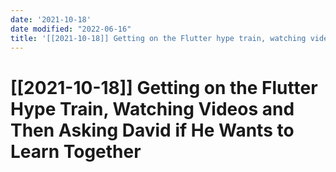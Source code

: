 ```yaml
---
date: '2021-10-18'
date modified: "2022-06-16"
title: '[[2021-10-18]] Getting on the Flutter hype train, watching videos and then asking David if he wants to learn together'
---
```


# [[2021-10-18]] Getting on the Flutter Hype Train, Watching Videos and Then Asking David if He Wants to Learn Together
